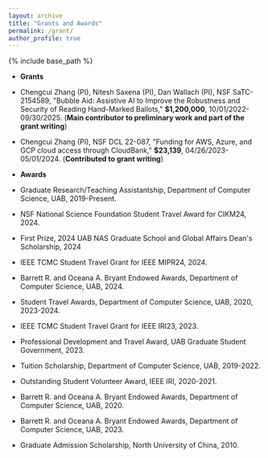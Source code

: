 ```yaml
---
layout: archive
title: "Grants and Awards"
permalink: /grant/
author_profile: true
---
```


{% include base_path %}

* **Grants**
<!-- ====== -->


  * Chengcui Zhang (PI), Nitesh Saxena (PI), Dan Wallach (PI), NSF SaTC-2154589, "Bubble Aid: Assistive AI to Improve the Robustness and Security of Reading Hand-Marked Ballots," **$1,200,000**, 10/01/2022-09/30/2025. (**Main contributor to preliminary work and part of the grant writing**)

  * Chengcui Zhang (PI), NSF DCL 22-087, "Funding for AWS, Azure, and GCP cloud access through CloudBank," **$23,139**, 04/26/2023-05/01/2024. (**Contributed to grant writing**)


* **Awards**
<!-- ====== -->

  * Graduate Research/Teaching Assistantship, Department of Computer Science, UAB, 2019-Present.

  * NSF National Science Foundation Student Travel Award for CIKM24, 2024.

  * First Prize, 2024 UAB NAS Graduate School and Global Affairs Dean's Scholarship, 2024

  * IEEE TCMC Student Travel Grant for IEEE MIPR24, 2024.

  * Barrett R. and Oceana A. Bryant Endowed Awards, Department of Computer Science, UAB, 2024.

  * Student Travel Awards, Department of Computer Science, UAB, 2020, 2023-2024.

  * IEEE TCMC Student Travel Grant for IEEE IRI23, 2023.

  * Professional Development and Travel Award, UAB Graduate Student Government, 2023.

  * Tuition Scholarship, Department of Computer Science, UAB, 2019-2022.

  * Outstanding Student Volunteer Award, IEEE IRI, 2020-2021.

  * Barrett R. and Oceana A. Bryant Endowed Awards, Department of Computer Science, UAB, 2020.

  * Barrett R. and Oceana A. Bryant Endowed Awards, Department of Computer Science, UAB, 2023.

  * Graduate Admission Scholarship, North University of China, 2010.
